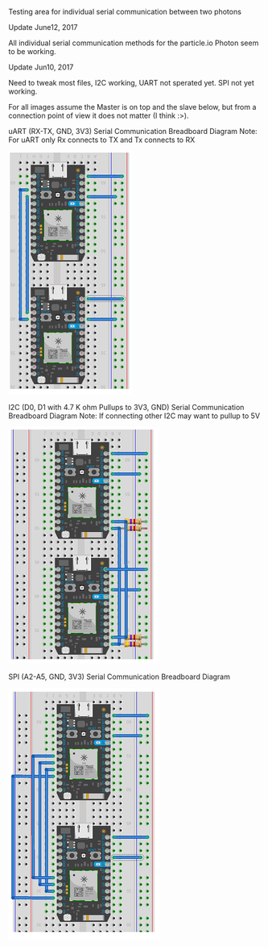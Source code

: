 Testing area for individual serial communication between two photons



Update June12, 2017

All individual serial communication methods for the particle.io Photon seem to be working.


Update Jun10, 2017

Need to tweak most files, I2C working, UART not sperated yet. SPI not yet working.

For all images assume the Master is on top and the slave below, but from a connection point of view it does not matter (I think :>).

uART  (RX-TX, GND, 3V3)  Serial  Communication Breadboard Diagram
Note: For uART only Rx connects to TX and Tx connects to RX

![](uart-breadboard.png)




I2C (D0, D1 with 4.7 K ohm Pullups to 3V3, GND) Serial  Communication Breadboard Diagram
Note: If connecting other I2C may want to pullup to 5V

![](i2c-breadboard.png)





SPI (A2-A5, GND, 3V3) Serial Communication Breadboard Diagram

![](spi-breadboard.png)




